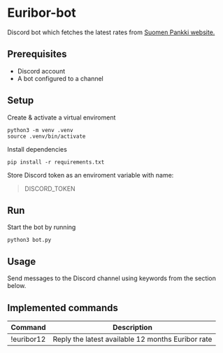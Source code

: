 # Euribor-bot

Discord bot which fetches the latest rates from [Suomen Pankki website.](https://www.suomenpankki.fi/WebForms/ReportViewerPage.aspx?report=/tilastot/markkina-_ja_hallinnolliset_korot/euribor_korot_today_xml_en&output=xml)


## Prerequisites

- Discord account
- A bot configured to a channel

## Setup

Create & activate a virtual enviroment
```
python3 -m venv .venv
source .venv/bin/activate
```

Install dependencies
```
pip install -r requirements.txt
```

Store Discord token as an enviroment variable with name:
> DISCORD_TOKEN

## Run

Start the bot by running
```
python3 bot.py
```

## Usage

Send messages to the Discord channel using keywords from the section below.

## Implemented commands

| Command | Description  |
| ------- | --- |
| !euribor12 | Reply the latest available 12 months Euribor rate  |
